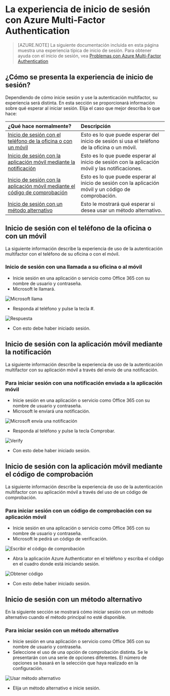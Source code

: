 <properties 
	pageTitle="La experiencia de inicio de sesión de Azure MFA con Azure Multi-Factor Authentication " 
	description="Esta página proporciona instrucciones sobre dónde debe ir para ver los distintos métodos de inicio de sesión disponibles con Azure MFA."
	keywords="autenticación de usuario, experiencia de inicio de sesión, inicio de sesión con el teléfono móvil, inicio de sesión con el teléfono del trabajo" 
	services="multi-factor-authentication" 
	documentationCenter="" 
	authors="billmath" 
	manager="stevenpo" 
	editor="curtland"/>

<tags 
	ms.service="multi-factor-authentication" 
	ms.workload="identity" 
	ms.tgt_pltfrm="na" 
	ms.devlang="na" 
	ms.topic="article" 
	ms.date="02/16/2016" 
	ms.author="billmath"/>

# La experiencia de inicio de sesión con Azure Multi-Factor Authentication
> [AZURE.NOTE]  La siguiente documentación incluida en esta página muestra una experiencia típica de inicio de sesión. Para obtener ayuda con el inicio de sesión, vea [Problemas con Azure Multi-Factor Authentication](multi-factor-authentication-end-user-manage-settings.md)



## ¿Cómo se presenta la experiencia de inicio de sesión?
Dependiendo de cómo inicie sesión y use la autenticación multifactor, su experiencia será distinta. En esta sección se proporcionará información sobre qué esperar al iniciar sesión. Elija el caso que mejor describa lo que hace:


¿Qué hace normalmente?|Descripción
:------------- | :------------- | 
[Inicio de sesión con el teléfono de la oficina o con un móvil](#signing-in-with-mobile-or-office-phone) | Esto es lo que puede esperar del inicio de sesión si usa el teléfono de la oficina o un móvil.
[Inicio de sesión con la aplicación móvil mediante la notificación](#signing-in-with-the-mobile-app-using-notification) | Esto es lo que puede esperar al inicio de sesión con la aplicación móvil y las notificaciones.
[Inicio de sesión con la aplicación móvil mediante el código de comprobación](#signing-in-with-the-mobile-app-using-verification-code)|Esto es lo que puede esperar al inicio de sesión con la aplicación móvil y un código de comprobación.
[Inicio de sesión con un método alternativo](#signing-in-with-an-alternate-method)|Esto le mostrará qué esperar si desea usar un método alternativo.

## Inicio de sesión con el teléfono de la oficina o con un móvil

La siguiente información describe la experiencia de uso de la autenticación multifactor con el teléfono de su oficina o con el móvil.

### Inicio de sesión con una llamada a su oficina o al móvil

- Inicie sesión en una aplicación o servicio como Office 365 con su nombre de usuario y contraseña.
- Microsoft le llamará.

![Microsoft llama](./media/multi-factor-authentication-end-user-signin-phone/call.png)

- Responda al teléfono y pulse la tecla #.

![Respuesta](./media/multi-factor-authentication-end-user-signin-phone/phone.png)

- Con esto debe haber iniciado sesión.</li>

## Inicio de sesión con la aplicación móvil mediante la notificación

La siguiente información describe la experiencia de uso de la autenticación multifactor con su aplicación móvil a través del envío de una notificación.

### Para iniciar sesión con una notificación enviada a la aplicación móvil

- Inicie sesión en una aplicación o servicio como Office 365 con su nombre de usuario y contraseña.
- Microsoft le enviará una notificación.

![Microsoft envía una notificación](./media/multi-factor-authentication-end-user-signin-app-notify/notify.png)


- Responda al teléfono y pulse la tecla Comprobar.

![Verify](./media/multi-factor-authentication-end-user-signin-app-notify/phone.png)


- Con esto debe haber iniciado sesión.


## Inicio de sesión con la aplicación móvil mediante el código de comprobación

La siguiente información describe la experiencia de uso de la autenticación multifactor con su aplicación móvil a través del uso de un código de comprobación.

### Para iniciar sesión con un código de comprobación con su aplicación móvil

- Inicie sesión en una aplicación o servicio como Office 365 con su nombre de usuario y contraseña.
- Microsoft le pedirá un código de verificación.

![Escribir el código de comprobación](./media/multi-factor-authentication-end-user-signin-app-verify/verify.png)

- Abra la aplicación Azure Authenticator en el teléfono y escriba el código en el cuadro donde está iniciando sesión.

![Obtener código](./media/multi-factor-authentication-end-user-signin-app-verify/phone.png)

- Con esto debe haber iniciado sesión.


## Inicio de sesión con un método alternativo


En la siguiente sección se mostrará cómo iniciar sesión con un método alternativo cuando el método principal no esté disponible.

### Para iniciar sesión con un método alternativo

- Inicie sesión en una aplicación o servicio como Office 365 con su nombre de usuario y contraseña.
- Seleccione el uso de una opción de comprobación distinta. Se le presentarán con una serie de opciones diferentes. El número de opciones se basará en la selección que haya realizado en la configuración.

![Usar método alternativo](./media/multi-factor-authentication-end-user-signin-alt/alt.png)

- Elija un método alternativo e inicie sesión.

 

<!---HONumber=AcomDC_0218_2016-->